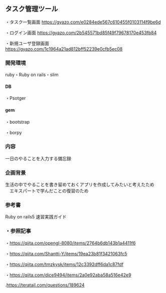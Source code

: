 ## タスク管理ツール
・タスク一覧画面
https://gyazo.com/e0284ede567c610455f0103114f9be6d

・ログイン画面
https://gyazo.com/2b545571bd85f49f79678170e453fb84

・新規ユーザ登録画面
https://gyazo.com/1c1964a21ad812bff52239e0cfb5ec08


### 開発環境
ruby・Ruby on rails・slim　
  #### DB
・Psotger
  #### gem
・bootstrap

・borpy

### 内容
一日のやることを入力する備忘録

### 企画背景
生活の中でやることを書き留めておくアプリを作成してみたいと考えたため
　エキスパートで学んだことの復習のため

### 参考書
Ruby on rails5 速習実践ガイド
### ・参照記事
・https://qiita.com/opengl-8080/items/2764b6db143b1a4411f6

・https://qiita.com/Shantti-Y/items/19ea23b81f3421063fc5

・https://qiita.com/tmzkysk/items/12c3392dff6da1c87fdf

・https://qiita.com/dice9494/items/2a0e92aba58a516e42e9

.https://teratail.com/questions/189624

